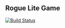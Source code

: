 ## Rogue Lite Game

[![Build Status](https://app.travis-ci.com/Wedeueis/PyRogueLite.svg?branch=main)](https://app.travis-ci.com/Wedeueis/PyRogueLite)